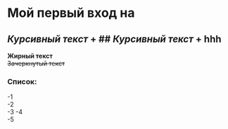 # Мой первый вход на 
## *Курсивный текст* + ## *Курсивный текст* + hhh
**Жирный текст**  
~~Зачеркнутый текст~~
### Список:
-1  
-2  
-3
-4  
-5